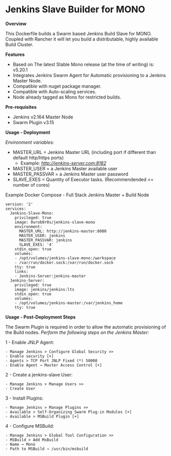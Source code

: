 # Jenkins Slave Builder for MONO
 
**Overview**

This Dockerfile builds a Swarm based Jenkins Build Slave for MONO.
Coupled with Rancher it will let you build a distributable, highly available Build Cluster.

**Features**

- Based on The latest Stable Mono release (at the time of writing) is: v5.20.1
- Integrates Jenkins Swarm Agent for Automatic provisioning to a Jenkins Master Node.
- Compatible with nuget package manager.
- Compatible with Auto-scaling services.
- Node already tagged as Mono for restricted builds.

**Pre-requisites**

- Jenkins v2.164 Master Node
- Swarm Plugin v3.15

**Usage - Deployment**

*Environment variables:*

- MASTER_URL = Jenkins Master URL (including port if different than default http/https ports)
  - Example: *http://jenkins-server.com:8182*
- MASTER_USER = a Jenkins Master available user
- MASTER_PASSVAR = a Jenkins Master user password
- SLAVE_EXES = Quantity of Executor tasks. (Recommendended <= number of cores)

Example Docker Compose - Full Stack Jenkins Master + Build Node
```
version: '2'
services:
  Jenkins-Slave-Mono:
    privileged: true
    image: 0urob0r0s/jenkins-slave-mono
    environment:
      MASTER_URL: http://jenkins-master:8080
      MASTER_USER: jenkins
      MASTER_PASSVAR: jenkins
      SLAVE_EXES: '4'
    stdin_open: true
    volumes:
    - /opt/volumes/jenkins-slave-mono:/workspace
    - /var/run/docker.sock:/var/run/docker.sock
    tty: true
    links:
    - Jenkins-Server:jenkins-master
  Jenkins-Server:
    privileged: true
    image: jenkins/jenkins:lts
    stdin_open: true
    volumes:
    - /opt/volumes/jenkins-master:/var/jenkins_home
    tty: true
```  

**Usage - Post-Deployment Steps**

The Swarm Plugin is required in order to allow the automatic provisioning of the Build nodes.
*Perform the following steps on the Jenkins Master:*

1 - Enable JNLP Agent:

	- Manage Jenkins > Configure Global Security >>
	- Enable security [+]
	- Agents > TCP Port JNLP Fixed (*) 50000
	- Enable Agent → Master Access Control [+]

2 - Create a jenkins-slave User:

	- Manage Jenkins > Manage Users >>
	- Create User
  
3 - Install Plugins:

	- Manage Jenkins > Manage Plugins >>
	- Available > Self-Organizing Swarm Plug-in Modules [+]
	- Available > MSBuild Plugin [+]
	
4 - Configure MSBuild:

	- Manage Jenkins > Global Tool Configuration >>
	- MSBuild > Add MsBuild
	- Name → Mono
	- Path to MSBuild → /usr/bin/msbuild
